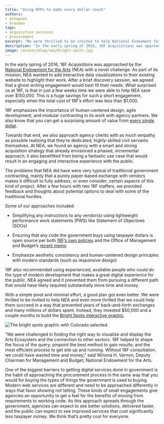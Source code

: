 ```yaml
---
title: "Using RFPs to make every dollar count"
authors:
- mchopson
- brendan
tags:
- acquisition services
- procurement
excerpt: "We were thrilled to be invited to help National Endowment for the Arts and even more thrilled that we could help them succeed in a way that prevented years of back-and-forth exchanges and many millions of dollars spent. Instead, they invested $50,000 and a couple months to build the Bright Spots interactive graphic."
description: "In the early spring of 2016, 18F Acquisitions was approached by the National Endowment for the Arts about adding interactive data visualizations to their existing website. After a brief discovery session, helped them write an agile contract that was able to save them $150,000 in just a few weeks time. This is a huge savings, especially when the total cost of 18F’s effort was less than $1,000."
image: /assets/blog/nea/bright-spots.jpg
---
```

In the early spring of 2016, 18F Acquisitions was approached by the
[National Endowment for the Arts](https://www.arts.gov/) (NEA) with a
novel challenge. As part of its mission, NEA wanted to add interactive
data visualizations to their existing website to highlight their work.
After a brief discovery session, we agreed that a ghost writing
engagement would best fit their needs. What surprised us at 18F, is that
in just a few weeks time we were able to help NEA save over $150,000.
This is a huge savings for such a short engagement, especially when the
total cost of 18F’s effort was less than $1,000.

18F emphasizes the importance of human-centered design, agile
development, and modular contracting in its work with agency partners.
We also know that you can get a surprising amount of value from [every
single dollar](https://18f.gsa.gov/2015/11/06/micro-purchase-lessons/).

Towards that end, we also approach agency clients with as much empathy
as possible realizing that they’re dedicated, highly-skilled civil
servants themselves. At NEA, we found an agency with a smart and strong
acquisition strategy that already envisioned a phased, incremental
approach; it also benefitted from being a fantastic use case that would
result in an engaging and interactive experience with the public.

The problems that NEA did have were very typical of traditional
government contracting, mainly that a purely paper-based exchange with
vendors makes it difficult to fully address, or even consider, certain
aspects of this kind of project. After a few hours with two 18F
staffers, we provided feedback and thoughts about potential options to
deal with some of the traditional hurdles.

Some of our approaches included:

-   Simplifying any instructions to any vendor(s) using lightweight
performance work statements (PWS) like Statement of Objectives
(SOOs)

-   Ensuring that any code the government buys using taxpayer dollars is
open source per both [18F’s own
policies](https://18f.gsa.gov/2015/01/16/open-source-for-good-government/)
and the Office of Management and Budget’s [recent
memo](https://sourcecode.cio.gov/)

-   Emphasize aesthetic consistency and human-centered design principles
with modern standards (such as responsive design)

18F also recommended using experienced, available people who could do
the type of modern development that makes a great digital experience for
the public. NEA agreed and it prevented them from pursuing a different
path that would have likely required substantially more time and money.

With a simple pivot and minimal effort, a good plan got even better. We
were thrilled to be invited to help NEA and even more thrilled that we
could help them succeed in a way that prevented years of back-and-forth
exchanges and many millions of dollars spent. Instead, they invested
$50,000 and a couple months to build the [Bright Spots interactive
graphic](https://www.arts.gov/50th/creativity-connects#literature).

![The bright spots graphic with Colorado selected.]({{site.baseurl}}{{page.image}})

“We were challenged in finding the right way to visualize and display
the Arts Ecosystem and the connection to other sectors. 18F helped to
shape the focus of the query; pinpoint the best method to gain results;
and the most efficient process to get site up and running. Without 18F
consultation, we could have wasted time and money,” said Winona H.
Varnon, Deputy Chairman for Management and Budget, National Endowment
for the Arts.

One of the biggest barriers to getting digital services done in
government is the habit of approaching the procurement process in the
same way that you would for buying the types of things the government is
used to buying. Modern web services are different and need to be
approached differently in ways that favor showing not telling. These
kinds of small engagements give agencies an opportunity to get a feel
for the benefits of moving from requirements to working code. As this
approach spreads through the government, agencies can expect to see
better solutions, delivered faster, and the public can expect to see
improved services that cost significantly less taxpayer money. We think
that’s pretty cool for everyone.
